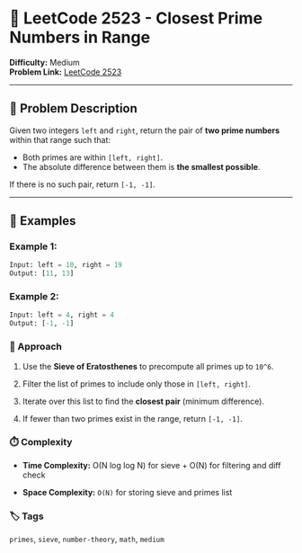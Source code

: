 # 🧮 LeetCode 2523 - Closest Prime Numbers in Range

**Difficulty:** Medium  
**Problem Link:** [LeetCode 2523](https://leetcode.com/problems/closest-prime-numbers-in-range)

---

## 📘 Problem Description

Given two integers `left` and `right`, return the pair of **two prime numbers** within that range such that:

- Both primes are within `[left, right]`.
- The absolute difference between them is **the smallest possible**.

If there is no such pair, return `[-1, -1]`.

---

## 🧪 Examples

### Example 1:
```python
Input: left = 10, right = 19
Output: [11, 13]
```

### Example 2:
```python
Input: left = 4, right = 4
Output: [-1, -1]
```

### 🧠 Approach

1. Use the **Sieve of Eratosthenes** to precompute all primes up to `10^6`.

2. Filter the list of primes to include only those in `[left, right]`.

3. Iterate over this list to find the **closest pair** (minimum difference).

4. If fewer than two primes exist in the range, return `[-1, -1]`.

### ⏱️ Complexity

- **Time Complexity:** O(N log log N) for sieve + O(N) for filtering and diff check

- **Space Complexity:** `O(N)` for storing sieve and primes list

### 🏷️ Tags

`primes`, `sieve`, `number-theory`, `math`, `medium`